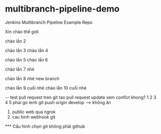 # multibranch-pipeline-demo
Jenkins Multibranch Pipeline Example Repo
 
Xin chào thế giới

chào lần 2

chào lần 3
chào lần 4

chào lần 5
chào lần 6

chào lần 7 nhé

chào lần 8 nhé new branch

chào lần 9 cuối nhé 
chào lần 10 cuối nhé 

-- test pull request
tren git tao pull request update xem confict khong?
1
2
3
4
5
phai go lenh git push origin develop --> không ăn

1. public web qua ngrok
2. cau hinh webhook git


*** Cấu hình chọn git không phải github